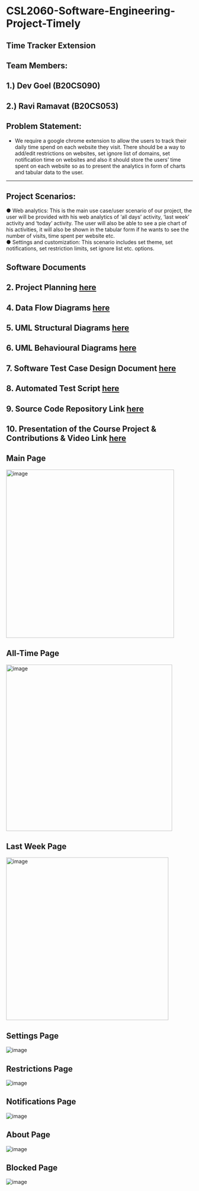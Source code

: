 # CSL2060-Software-Engineering-Project-Timely
Time Tracker Extension
----

Team Members:
-
1.) Dev Goel (B20CS090)
-
2.) Ravi Ramavat (B20CS053)
----

Problem Statement:
----
- We require a google chrome extension to allow the users to track their
daily time spend on each website they visit. There should be a way to
add/edit restrictions on websites, set ignore list of domains, set
notification time on websites and also it should store the users’ time
spent on each website so as to present the analytics in form of charts
and tabular data to the user.
----

Project Scenarios:
----
● Web analytics: This is the main use case/user scenario of our project, the
user will be provided with his web analytics of ‘all days’ activity, ‘last week’
activity and ‘today’ activity. The user will also be able to see a pie chart of
his activities, it will also be shown in the tabular form if he wants to see the
number of visits, time spent per website etc.<br />
● Settings and customization: This scenario includes set theme, set
notifications, set restriction limits, set ignore list etc. options.


Software Documents
----
**2. Project Planning** [here](https://github.com/Dev-Goel/CSL2060-Software-Engineering-Project-Timely/blob/main/Software%20Documents/2.%20Project%20Planning.pdf)
----
**4. Data Flow Diagrams** [here](https://github.com/Dev-Goel/CSL2060-Software-Engineering-Project-Timely/blob/main/Software%20Documents/4.%20Data%20Flow%20Diagrams.pdf)
----
**5. UML Structural Diagrams** [here](https://github.com/Dev-Goel/CSL2060-Software-Engineering-Project-Timely/blob/main/Software%20Documents/5.%20UML%20Structural%20Diagrams.pdf)
----
**6. UML Behavioural Diagrams** [here](https://github.com/Dev-Goel/CSL2060-Software-Engineering-Project-Timely/blob/main/Software%20Documents/6.%20UML%20Behavioural%20Diagrams.pdf)
----
**7. Software Test Case Design Document** [here](https://github.com/Dev-Goel/CSL2060-Software-Engineering-Project-Timely/blob/main/Software%20Documents/7.%20Software%20Test%20Case%20Design%20Document.pdf)
----
**8. Automated Test Script** [here](https://github.com/Dev-Goel/CSL2060-Software-Engineering-Project-Timely/blob/main/Software%20Documents/8.%20Automated%20Test%20Script.pdf)
----
**9. Source Code Repository Link** [here](https://github.com/Dev-Goel/CSL2060-Software-Engineering-Project-Timely/blob/main/Software%20Documents/9.%20Source%20Code%20Repository%20Link.pdf)
----
**10. Presentation of the Course Project & Contributions & Video Link** [here](https://github.com/Dev-Goel/CSL2060-Software-Engineering-Project-Timely/blob/main/Software%20Documents/10.%20Presentation%20of%20the%20Course%20Project%20%26%20Contributions%20%26%20Video%20Link.pptx)
----
Main Page
-----------------
<img width="453" alt="image" src="https://user-images.githubusercontent.com/75497964/163438474-bfbab85f-4b81-4cb7-b9ae-49bdf23e729e.png">

All-Time Page
-----------------
<img width="448" alt="image" src="https://user-images.githubusercontent.com/75497964/163438655-6186cf09-79e7-4d54-856e-5892fccac429.png">

Last Week Page
-----------------
<img width="438" alt="image" src="https://user-images.githubusercontent.com/75497964/163438807-b83e163c-e7d7-4c9c-98b0-6d598cdec1a6.png">

Settings Page
-----------------
![image](https://user-images.githubusercontent.com/75497964/163439031-22079e95-93c7-40f7-b43b-48328fed2742.png)


Restrictions Page
-----------------
![image](https://user-images.githubusercontent.com/75497964/163439098-8ad437ad-bfc9-4875-bdb9-500ee142de98.png)

Notifications Page
-----------------
![image](https://user-images.githubusercontent.com/75497964/163439150-7c6a7f7a-8cd3-475d-a138-f10b01a93814.png)

About Page
-----------------
![image](https://user-images.githubusercontent.com/75497964/163439197-68fd0263-6fa4-4082-a0bc-2f3039946b54.png)

Blocked Page
-----------------
![image](https://user-images.githubusercontent.com/75497964/163440649-c7f6672a-85be-477d-a45e-01c20d0ee814.png)




